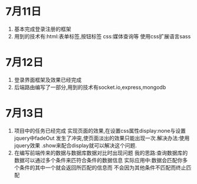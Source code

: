 # 7月11日
1. 基本完成登录注册的框架
2. 用到的技术有:html:表单标签,按钮标签 css:媒体查询等 使用css扩展语言sass
# 7月12日
1. 登录界面框架及效果已经完成
2. 后端路由编写了一部分,用到的技术有socket.io,express,mongodb
# 7月13日
1. 项目中的任务已经完成
    实现页面的效果,在设置css属性display:none与设置jquery中fadeOut
    发生了冲突,使页面淡出的效果只能出现一次.解决办法:使用jquery效果
    .show来配合display就可以解决这个问题.
2. 在编写前端传来的数据与数据库数据对比时出现问题
    我的思路:查询数据库的数据可以通过多个条件来匹符合条件的数据信息
    实际应用中:数据会匹配你多个条件的其中一个就会返回所匹配的信息而
    不会因为其他条件不匹配而终止匹配
